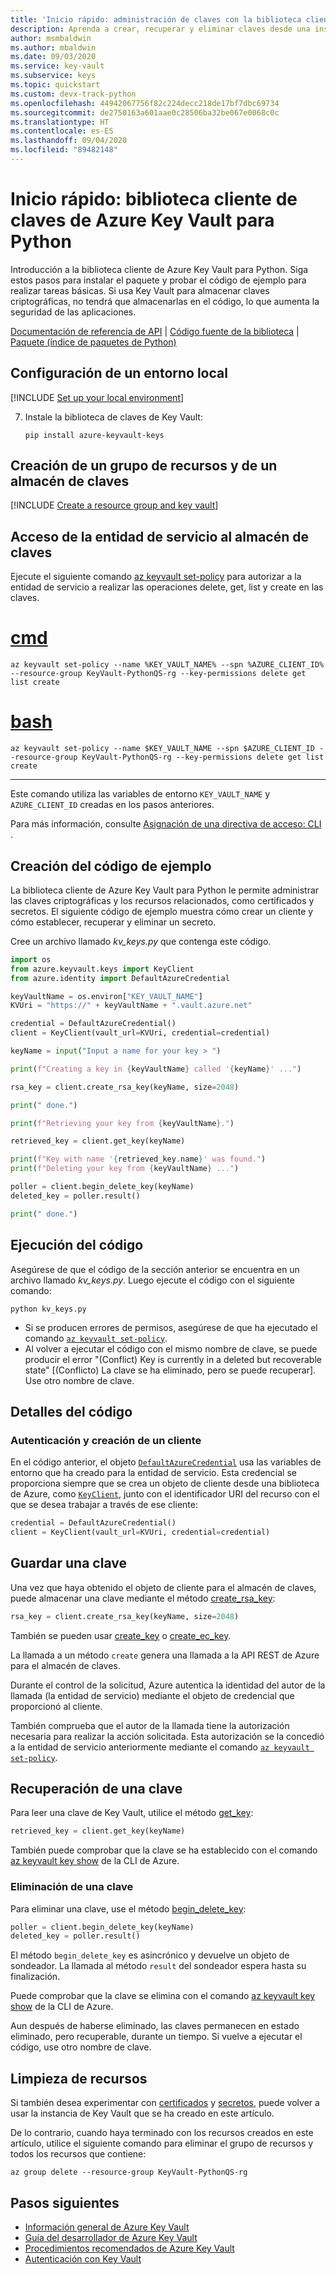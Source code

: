 ```yaml
---
title: 'Inicio rápido: administración de claves con la biblioteca cliente de Azure Key Vault para Python'
description: Aprenda a crear, recuperar y eliminar claves desde una instancia de Azure Key Vault mediante la biblioteca cliente de Python
author: msmbaldwin
ms.author: mbaldwin
ms.date: 09/03/2020
ms.service: key-vault
ms.subservice: keys
ms.topic: quickstart
ms.custom: devx-track-python
ms.openlocfilehash: 44942067756f82c224decc218de17bf7dbc69734
ms.sourcegitcommit: de2750163a601aae0c28506ba32be067e0068c0c
ms.translationtype: HT
ms.contentlocale: es-ES
ms.lasthandoff: 09/04/2020
ms.locfileid: "89482148"
---
```

# <a name="quickstart-azure-key-vault-keys-client-library-for-python"></a>Inicio rápido: biblioteca cliente de claves de Azure Key Vault para Python

Introducción a la biblioteca cliente de Azure Key Vault para Python. Siga estos pasos para instalar el paquete y probar el código de ejemplo para realizar tareas básicas. Si usa Key Vault para almacenar claves criptográficas, no tendrá que almacenarlas en el código, lo que aumenta la seguridad de las aplicaciones.

[Documentación de referencia de API](/python/api/overview/azure/keyvault-keys-readme?view=azure-python) | [Código fuente de la biblioteca](https://github.com/Azure/azure-sdk-for-python/tree/master/sdk/keyvault/azure-keyvault-keys) | [Paquete (índice de paquetes de Python)](https://pypi.org/project/azure-keyvault-keys/)

## <a name="set-up-your-local-environment"></a>Configuración de un entorno local

[!INCLUDE [Set up your local environment](../../../includes/key-vault-python-qs-setup.md)]

7. Instale la biblioteca de claves de Key Vault:

    ```terminal
    pip install azure-keyvault-keys
    ```

## <a name="create-a-resource-group-and-key-vault"></a>Creación de un grupo de recursos y de un almacén de claves

[!INCLUDE [Create a resource group and key vault](../../../includes/key-vault-python-qs-rg-kv-creation.md)]

## <a name="give-the-service-principal-access-to-your-key-vault"></a>Acceso de la entidad de servicio al almacén de claves

Ejecute el siguiente comando [az keyvault set-policy](/cli/azure/keyvault?view=azure-cli-latest#az-keyvault-set-policy) para autorizar a la entidad de servicio a realizar las operaciones delete, get, list y create en las claves. 

# <a name="cmd"></a>[cmd](#tab/cmd)

```azurecli
az keyvault set-policy --name %KEY_VAULT_NAME% --spn %AZURE_CLIENT_ID% --resource-group KeyVault-PythonQS-rg --key-permissions delete get list create
```

# <a name="bash"></a>[bash](#tab/bash)

```azurecli
az keyvault set-policy --name $KEY_VAULT_NAME --spn $AZURE_CLIENT_ID --resource-group KeyVault-PythonQS-rg --key-permissions delete get list create
```

---

Este comando utiliza las variables de entorno `KEY_VAULT_NAME` y `AZURE_CLIENT_ID` creadas en los pasos anteriores.

Para más información, consulte [Asignación de una directiva de acceso: CLI ](../general/assign-access-policy-cli.md).

## <a name="create-the-sample-code"></a>Creación del código de ejemplo

La biblioteca cliente de Azure Key Vault para Python le permite administrar las claves criptográficas y los recursos relacionados, como certificados y secretos. El siguiente código de ejemplo muestra cómo crear un cliente y cómo establecer, recuperar y eliminar un secreto.

Cree un archivo llamado *kv_keys.py* que contenga este código.

```python
import os
from azure.keyvault.keys import KeyClient
from azure.identity import DefaultAzureCredential

keyVaultName = os.environ["KEY_VAULT_NAME"]
KVUri = "https://" + keyVaultName + ".vault.azure.net"

credential = DefaultAzureCredential()
client = KeyClient(vault_url=KVUri, credential=credential)

keyName = input("Input a name for your key > ")

print(f"Creating a key in {keyVaultName} called '{keyName}' ...")

rsa_key = client.create_rsa_key(keyName, size=2048)

print(" done.")

print(f"Retrieving your key from {keyVaultName}.")

retrieved_key = client.get_key(keyName)

print(f"Key with name '{retrieved_key.name}' was found.")
print(f"Deleting your key from {keyVaultName} ...")

poller = client.begin_delete_key(keyName)
deleted_key = poller.result()

print(" done.")
```

## <a name="run-the-code"></a>Ejecución del código

Asegúrese de que el código de la sección anterior se encuentra en un archivo llamado *kv_keys.py*. Luego ejecute el código con el siguiente comando:

```terminal
python kv_keys.py
```

- Si se producen errores de permisos, asegúrese de que ha ejecutado el comando [`az keyvault set-policy`](#give-the-service-principal-access-to-your-key-vault).
- Al volver a ejecutar el código con el mismo nombre de clave, se puede producir el error "(Conflict) Key <name> is currently in a deleted but recoverable state" [(Conflicto) La clave <name> se ha eliminado, pero se puede recuperar]. Use otro nombre de clave.

## <a name="code-details"></a>Detalles del código

### <a name="authenticate-and-create-a-client"></a>Autenticación y creación de un cliente

En el código anterior, el objeto [`DefaultAzureCredential`](/python/api/azure-identity/azure.identity.defaultazurecredential?view=azure-python) usa las variables de entorno que ha creado para la entidad de servicio. Esta credencial se proporciona siempre que se crea un objeto de cliente desde una biblioteca de Azure, como [`KeyClient`](/python/api/azure-keyvault-keys/azure.keyvault.keys.keyclient?view=azure-python), junto con el identificador URI del recurso con el que se desea trabajar a través de ese cliente:

```python
credential = DefaultAzureCredential()
client = KeyClient(vault_url=KVUri, credential=credential)
```

## <a name="save-a-key"></a>Guardar una clave

Una vez que haya obtenido el objeto de cliente para el almacén de claves, puede almacenar una clave mediante el método [create_rsa_key](/python/api/azure-keyvault-keys/azure.keyvault.keys.keyclient?view=azure-python#create-rsa-key-name----kwargs-): 

```python
rsa_key = client.create_rsa_key(keyName, size=2048)
```

También se pueden usar [create_key](/python/api/azure-keyvault-keys/azure.keyvault.keys.keyclient?view=azure-python#create-key-name--key-type----kwargs-) o [create_ec_key](/python/api/azure-keyvault-keys/azure.keyvault.keys.keyclient?view=azure-python#create-ec-key-name----kwargs-).

La llamada a un método `create` genera una llamada a la API REST de Azure para el almacén de claves.

Durante el control de la solicitud, Azure autentica la identidad del autor de la llamada (la entidad de servicio) mediante el objeto de credencial que proporcionó al cliente.

También comprueba que el autor de la llamada tiene la autorización necesaria para realizar la acción solicitada. Esta autorización se la concedió a la entidad de servicio anteriormente mediante el comando [`az keyvault set-policy`](#give-the-service-principal-access-to-your-key-vault).

## <a name="retrieve-a-key"></a>Recuperación de una clave

Para leer una clave de Key Vault, utilice el método [get_key](/python/api/azure-keyvault-keys/azure.keyvault.keys.keyclient?view=azure-python#get-key-name--version-none----kwargs-):

```python
retrieved_key = client.get_key(keyName)
 ```

También puede comprobar que la clave se ha establecido con el comando [az keyvault key show](/cli/azure/keyvault/key?view=azure-cli-latest#az-keyvault-key-show) de la CLI de Azure.

### <a name="delete-a-key"></a>Eliminación de una clave

Para eliminar una clave, use el método [begin_delete_key](/python/api/azure-keyvault-keys/azure.keyvault.keys.keyclient?view=azure-python#begin-delete-key-name----kwargs-):

```python
poller = client.begin_delete_key(keyName)
deleted_key = poller.result()
```

El método `begin_delete_key` es asincrónico y devuelve un objeto de sondeador. La llamada al método `result` del sondeador espera hasta su finalización.

Puede comprobar que la clave se elimina con el comando [az keyvault key show](/cli/azure/keyvault/key?view=azure-cli-latest#az-keyvault-key-show) de la CLI de Azure.

Aun después de haberse eliminado, las claves permanecen en estado eliminado, pero recuperable, durante un tiempo. Si vuelve a ejecutar el código, use otro nombre de clave.

## <a name="clean-up-resources"></a>Limpieza de recursos

Si también desea experimentar con [certificados](../certificates/quick-create-python.md) y [secretos](../secrets/quick-create-python.md), puede volver a usar la instancia de Key Vault que se ha creado en este artículo.

De lo contrario, cuando haya terminado con los recursos creados en este artículo, utilice el siguiente comando para eliminar el grupo de recursos y todos los recursos que contiene:

```azurecli
az group delete --resource-group KeyVault-PythonQS-rg
```

## <a name="next-steps"></a>Pasos siguientes

- [Información general de Azure Key Vault](../general/overview.md)
- [Guía del desarrollador de Azure Key Vault](../general/developers-guide.md)
- [Procedimientos recomendados de Azure Key Vault](../general/best-practices.md)
- [Autenticación con Key Vault](../general/authentication.md)

